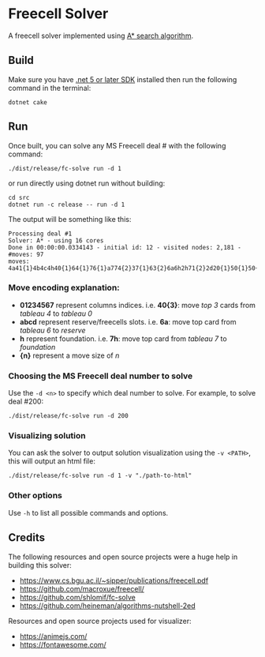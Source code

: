 # Freecell Solver

A freecell solver implemented using [A* search algorithm](https://en.wikipedia.org/wiki/A*_search_algorithm).

## Build

Make sure you have [.net 5 or later SDK](https://dotnet.microsoft.com/download) installed then run the following command in the terminal:

```
dotnet cake
```

## Run

Once built, you can solve any MS Freecell deal # with the following command:

```
./dist/release/fc-solve run -d 1
```

or run directly using dotnet run without building:

```
cd src
dotnet run -c release -- run -d 1
```

The output will be something like this:

```
Processing deal #1
Solver: A* - using 16 cores
Done in 00:00:00.0334143 - initial id: 12 - visited nodes: 2,181 - #moves: 97
moves: 4a41{1}4b4c4h40{1}64{1}76{1}a774{2}37{1}63{2}6a6h2h71{2}2d20{1}50{1}50{1}5h0h5h7h7hbh56{1}7h05{4}27{1}23{1}d21h01{1}43{3}a404{1}0h0h4h37{4}30{3}13{4}1a21{2}a220{2}c212{3}1h50{5}15{1}1a1h0h4h0h0h7ha431{5}34{1}35{1}3h0h1h7h0h1h0h1h2h2h13{2}61{2}6h7h0h3h7h0h2h3h7h0h2h3h4h02{2}0h1h2h5h1h2h4h5h
```

### Move encoding explanation:

* **01234567** represent columns indices. i.e. **40{3}**: move *top 3* cards from *tableau 4* to *tableau 0*
* **abcd** represent reserve/freecells slots. i.e. **6a**: move top card from *tableau 6* to *reserve*
* **h** represent foundation. i.e. **7h**: move top card from *tableau 7* to *foundation*
* **{n}** represent a move size of *n*

### Choosing the MS Freecell deal number to solve

Use the `-d <n>` to specify which deal number to solve. For example, to solve deal #200:

```
./dist/release/fc-solve run -d 200
```

### Visualizing solution

You can ask the solver to output solution visualization using the `-v <PATH>`, this will output an html file:

```
./dist/release/fc-solve run -d 1 -v "./path-to-html"
```

### Other options

Use `-h` to list all possible commands and options.

## Credits

The following resources and open source projects were a huge help in building this solver:

* https://www.cs.bgu.ac.il/~sipper/publications/freecell.pdf
* https://github.com/macroxue/freecell/
* https://github.com/shlomif/fc-solve
* https://github.com/heineman/algorithms-nutshell-2ed

Resources and open source projects used for visualizer:

* https://animejs.com/
* https://fontawesome.com/